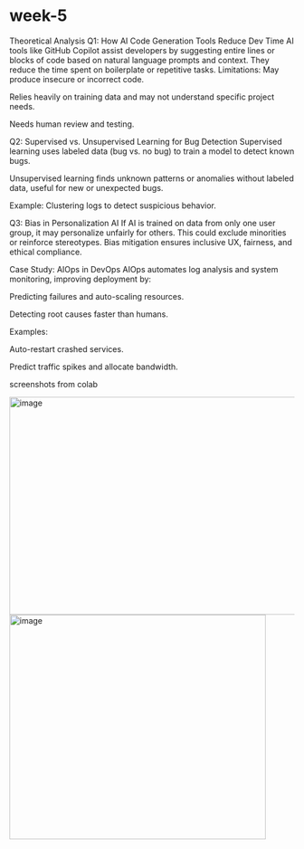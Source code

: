 # week-5
Theoretical Analysis
Q1: How AI Code Generation Tools Reduce Dev Time
AI tools like GitHub Copilot assist developers by suggesting entire lines or blocks of code based on natural language prompts and context. They reduce the time spent on boilerplate or repetitive tasks.
Limitations:
May produce insecure or incorrect code.

Relies heavily on training data and may not understand specific project needs.

Needs human review and testing.

Q2: Supervised vs. Unsupervised Learning for Bug Detection
Supervised learning uses labeled data (bug vs. no bug) to train a model to detect known bugs.

Unsupervised learning finds unknown patterns or anomalies without labeled data, useful for new or unexpected bugs.

Example: Clustering logs to detect suspicious behavior.

Q3: Bias in Personalization AI
If AI is trained on data from only one user group, it may personalize unfairly for others. This could exclude minorities or reinforce stereotypes.
Bias mitigation ensures inclusive UX, fairness, and ethical compliance.

Case Study: AIOps in DevOps
AIOps automates log analysis and system monitoring, improving deployment by:

Predicting failures and auto-scaling resources.

Detecting root causes faster than humans.

Examples:

Auto-restart crashed services.

Predict traffic spikes and allocate bandwidth.

screenshots from colab


<img width="512" height="385" alt="image" src="https://github.com/user-attachments/assets/d2caf8eb-3755-4074-980e-b2c678721ef2" />
<img width="453" height="397" alt="image" src="https://github.com/user-attachments/assets/8d8b0e35-1d46-4429-90c6-02bc20e87b33" />


